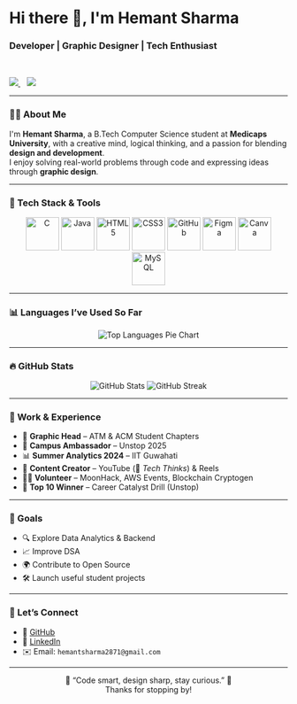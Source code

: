 # Hi there 👋, I'm Hemant Sharma
<h3 >Developer | Graphic Designer | Tech Enthusiast </h3><br/>

<p>
  <a href="https://github.com/hemant2871" target="_blank">
    <img src="https://img.shields.io/github/followers/hemant2871?label=GitHub&style=social" />
  </a>
  &nbsp;&nbsp;
  <a href="http://www.linkedin.com/in/hemant-sharma-3135b4290" target="_blank">
    <img src="https://img.shields.io/badge/LinkedIn-Hemant%20Sharma-blue?logo=linkedin&style=flat-square" />
  </a>
</p>

---

### 👨‍💻 About Me

I'm **Hemant Sharma**, a B.Tech Computer Science student at **Medicaps University**, with a creative mind, logical thinking, and a passion for blending **design and development**.  
I enjoy solving real-world problems through code and expressing ideas through **graphic design**.

---

### 🚀 Tech Stack & Tools

<p align="center">
  <img src="https://cdn.jsdelivr.net/gh/devicons/devicon/icons/c/c-original.svg" alt="C" width="60" />
  <img src="https://cdn.jsdelivr.net/gh/devicons/devicon/icons/java/java-original.svg" alt="Java" width="60" />
  <img src="https://cdn.jsdelivr.net/gh/devicons/devicon/icons/html5/html5-original.svg" alt="HTML5" width="60" />
  <img src="https://cdn.jsdelivr.net/gh/devicons/devicon/icons/css3/css3-original.svg" alt="CSS3" width="60" />
  <img src="https://cdn.jsdelivr.net/gh/devicons/devicon/icons/github/github-original.svg" alt="GitHub" width="60" />
  <img src="https://cdn.jsdelivr.net/gh/devicons/devicon/icons/figma/figma-original.svg" alt="Figma" width="60" />
  <img src="https://cdn.jsdelivr.net/gh/devicons/devicon/icons/canva/canva-original.svg" alt="Canva" width="60" />
  <img src="https://cdn.jsdelivr.net/gh/devicons/devicon/icons/mysql/mysql-original.svg" alt="MySQL" width="60" />
</p>

---

### 📊 Languages I’ve Used So Far

<p align="center">
  <img src="https://github-readme-stats.vercel.app/api/top-langs/?username=hemant2871&layout=pie&theme=radical" alt="Top Languages Pie Chart" />
</p>

---

### 🔥 GitHub Stats

<p align="center">
  <img src="https://github-readme-stats.vercel.app/api?username=hemant2871&show_icons=true&theme=tokyonight" alt="GitHub Stats" />
  <img src="https://github-readme-streak-stats.herokuapp.com/?user=hemant2871&theme=tokyonight" alt="GitHub Streak" />
</p>

---

### 🧠 Work & Experience

- 🎨 **Graphic Head** – ATM & ACM Student Chapters  
- 💼 **Campus Ambassador** – Unstop 2025  
- 📊 **Summer Analytics 2024** – IIT Guwahati  
- 🎥 **Content Creator** – YouTube (📌 *Tech Thinks*) & Reels  
- 👨‍💻 **Volunteer** – MoonHack, AWS Events, Blockchain Cryptogen  
- 🥇 **Top 10 Winner** – Career Catalyst Drill (Unstop)

---

### 🎯 Goals

- 🔍 Explore Data Analytics & Backend  
- 📈 Improve DSA  
- 🌍 Contribute to Open Source  
- 🛠 Launch useful student projects  

---

### 🤝 Let’s Connect

- 🔗 [GitHub](https://github.com/hemant2871)
- 🔗 [LinkedIn](http://www.linkedin.com/in/hemant-sharma-3135b4290)
- ✉️ Email: `hemantsharma2871@gmail.com`

---

<p align="center">
  🌟 “Code smart, design sharp, stay curious.” 🌟  
  <br/>Thanks for stopping by!
</p>

